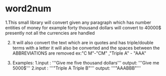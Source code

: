 # word2num
1.This small library will convert given any paragraph which has number entities of money for example forty thousand dollars will convert to 40000$ presently not all the currencies are handled

2. It will also convert the text which are in quotes and has triple/double terms with a letter it will also be converted and the spaces between the ABBREVIATIONS are removed ex:"C M"-"CM" ,"Triple A" - "AAA"

3. Examples:
        1.input : '''Give me five thousand dollars'''
          output: '''Give me 5000$'''
        2.input : '''"Triple A Triple B"'''
          output: '''"AAABBB"'''

